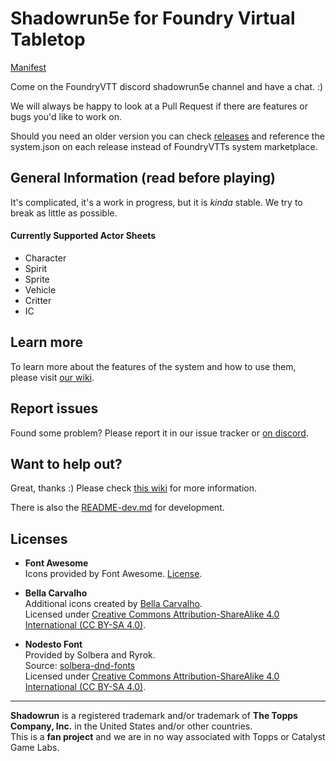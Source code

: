 # Shadowrun5e for Foundry Virtual Tabletop
[Manifest](https://raw.githubusercontent.com/SR5-FoundryVTT/SR5-FoundryVTT/master/system.json)

Come on the FoundryVTT discord shadowrun5e channel and have a chat. :)

We will always be happy to look at a Pull Request if there are features or bugs you'd like to work on.

Should you need an older version you can check [releases](https://github.com/SR5-FoundryVTT/SR5-FoundryVTT/releases) and reference the system.json on each release instead of FoundryVTTs system marketplace.

## General Information (read before playing)
It's complicated, it's a work in progress, but it is _kinda_ stable. We try to break as little as possible.

#### Currently Supported Actor Sheets 
- Character
- Spirit
- Sprite
- Vehicle
- Critter
- IC

## Learn more
To learn more about the features of the system and how to use them, please visit [our wiki](http://sr5-foundryvtt.privateworks.com/index.php/Main_Page).

## Report issues
Found some problem? Please report it in our issue tracker or [on discord](https://discord.com/channels/170995199584108546/715689255606681660).

## Want to help out?
Great, thanks :) Please check [this wiki](https://github.com/SR5-FoundryVTT/SR5-FoundryVTT/wiki/How-to-help-out) for more information.

There is also the [README-dev.md](https://github.com/SR5-FoundryVTT/SR5-FoundryVTT/blob/master/README-DEV.md) for development.

## Licenses

- **Font Awesome**  
  Icons provided by Font Awesome.
  [License](https://fontawesome.com/license).

- **Bella Carvalho**  
  Additional icons created by [Bella Carvalho](https://www.behance.net/bellcarvalho).  
  Licensed under [Creative Commons Attribution-ShareAlike 4.0 International (CC BY-SA 4.0)](https://creativecommons.org/licenses/by-sa/4.0/).

- **Nodesto Font**  
  Provided by Solbera and Ryrok.  
  Source: [solbera-dnd-fonts](https://github.com/jonathonf/solbera-dnd-fonts)  
  Licensed under [Creative Commons Attribution-ShareAlike 4.0 International (CC BY-SA 4.0)](https://creativecommons.org/licenses/by-sa/4.0/).

---

**Shadowrun** is a registered trademark and/or trademark of **The Topps Company, Inc.** in the United States and/or other countries.  
This is a **fan project** and we are in no way associated with Topps or Catalyst Game Labs.